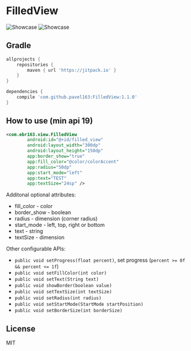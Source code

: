 # FilledView 

![Showcase](https://github.com/pavel163/FilledView/blob/master/files/gif1.gif)
![Showcase](https://github.com/pavel163/FilledView/blob/master/files/gif2.gif)

## Gradle

```gradle
allprojects {
    repositories {
        maven { url 'https://jitpack.io' }
    }
}
```

```gradle
dependencies {
    compile 'com.github.pavel163:FilledView:1.1.0'
}
```

## How to use (min api 19)

```xml
<com.ebr163.view.FilledView
        android:id="@+id/filled_view"
        android:layout_width="300dp"
        android:layout_height="150dp"
        app:border_show="true"
        app:fill_color="@color/colorAccent"
        app:radius="50dp"
        app:start_mode="left"
        app:text="TEST"
        app:textSize="24sp" />
```

Additonal optional attributes:

* fill_color - color
* border_show - boolean
* radius - dimension (corner radius)
* start_mode - left, top, right or bottom
* text - string
* textSize - dimension

Other configurable APIs:

* `public void setProgress(float percent)`, set progress (`percent >= 0f && percent <= 1f`)
* `public void setFillColor(int color)`
* `public void setText(String text)`
* `public void showBorder(boolean value)`
* `public void setTextSize(int textSize)`
* `public void setRadius(int radius)`
* `public void setStartMode(StartMode startPosition)`
* `public void setBorderSize(int borderSize)`

## License
MIT
